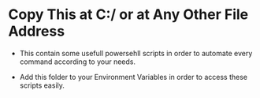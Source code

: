 # Copy This at C:/ or at Any Other File Address

- This contain some usefull powersehll scripts in order to automate every command according to your needs.

- Add this folder to your Environment Variables in order to access these scripts easily.